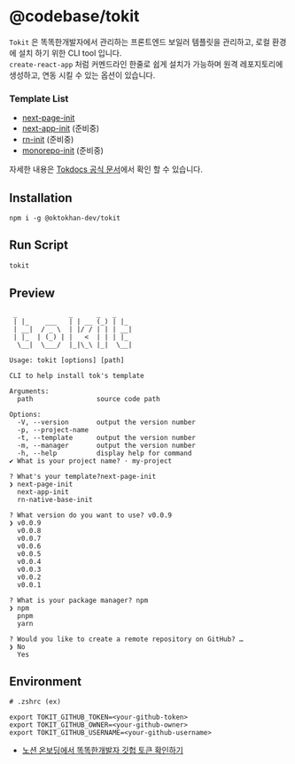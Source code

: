 # @codebase/tokit

`Tokit` 은 똑똑한개발자에서 관리하는 프론트엔드 보일러 템플릿을 관리하고, 로컬 환경에 설치 하기 위한 CLI tool 입니다.<br/>
`create-react-app` 처럼 커멘드라인 한줄로 쉽게 설치가 가능하며 원격 레포지토리에 생성하고, 연동 시킬 수 있는 옵션이 있습니다.

### Template List

- [next-page-init](https://github.com/TOKTOKHAN-DEV/next-page-init)
- [next-app-init](https://github.com/TOKTOKHAN-DEV/next-app-init) (준비중)
- [rn-init]() (준비중)
- [monorepo-init]() (준비중)

자세한 내용은 [Tokdocs 공식 문서](https://www.codebase.page/docs/docs/tokit/Overview)에서 확인 할 수 있습니다.

## Installation

```
npm i -g @oktokhan-dev/tokit
```

## Run Script

```bash
tokit
```

## Preview

```
 _             _      _   _
 | |_    ___   | | __ (_) | |_
 | __|  / _ \  | |/ / | | | __|
 | |_  | (_) | |   <  | | | |_
  \__|  \___/  |_|\_\ |_|  \__|

Usage: tokit [options] [path]

CLI to help install tok's template

Arguments:
  path                source code path

Options:
  -V, --version       output the version number
  -p, --project-name
  -t, --template      output the version number
  -m, --manager       output the version number
  -h, --help          display help for command
✔ What is your project name? · my-project

? What's your template?next-page-init
❯ next-page-init
  next-app-init
  rn-native-base-init

? What version do you want to use? v0.0.9
❯ v0.0.9
  v0.0.8
  v0.0.7
  v0.0.6
  v0.0.5
  v0.0.4
  v0.0.3
  v0.0.2
  v0.0.1

? What is your package manager? npm
❯ npm
  pnpm
  yarn

? Would you like to create a remote repository on GitHub? …
❯ No
  Yes
```

## Environment

```
# .zshrc (ex)

export TOKIT_GITHUB_TOKEN=<your-github-token>
export TOKIT_GITHUB_OWNER=<your-github-owner>
export TOKIT_GITHUB_USERNAME=<your-github-username>
```

- [노션 온보딩에서 똑똑한개발자 깃헙 토큰 확인하기](https://www.notion.so/toktokhan/Tokit-Next-Page-Router-push-dd86c3dc19e54cc0bb1be7c055e0d23b?pvs=4)
